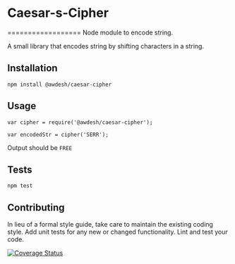 # Caesar-s-Cipher 
==================
Node module to encode string. 

A small library that encodes string by shifting characters in a string.

## Installation

  `npm install @awdesh/caesar-cipher`

## Usage

    var cipher = require('@awdesh/caesar-cipher');

    var encodedStr = cipher('SERR');
  
  
  Output should be `FREE`


## Tests

  `npm test`

## Contributing

In lieu of a formal style guide, take care to maintain the existing coding style. Add unit tests for any new or changed functionality. Lint and test your code.

[![Coverage Status](https://coveralls.io/repos/Awdesh/number-formatter/badge.svg?branch=master&service=github)](https://coveralls.io/github/Awdesh/number-formatter?branch=master)
